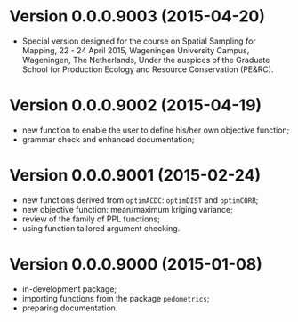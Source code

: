 # Version 0.0.0.9003 (2015-04-20)

* Special version designed for the course on Spatial Sampling for Mapping, 
22 - 24 April 2015, Wageningen University Campus, Wageningen, The Netherlands,
Under the auspices of the Graduate School for Production Ecology and Resource 
Conservation (PE&RC).

# Version 0.0.0.9002 (2015-04-19)

* new function to enable the user to define his/her own objective function;
* grammar check and enhanced documentation;

# Version 0.0.0.9001 (2015-02-24)

* new functions derived from `optimACDC`: `optimDIST` and `optimCORR`;
* new objective function: mean/maximum kriging variance;
* review of the family of PPL functions;
* using function tailored argument checking.

# Version 0.0.0.9000 (2015-01-08)

* in-development package;
* importing functions from the package `pedometrics`;
* preparing documentation.
